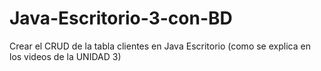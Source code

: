 # Java-Escritorio-3-con-BD
Crear el CRUD de la tabla clientes en Java Escritorio (como se explica en los videos de la UNIDAD 3)
